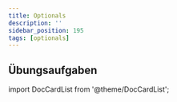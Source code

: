 ```yaml
---
title: Optionals
description: ''
sidebar_position: 195
tags: [optionals]
---
```


## Übungsaufgaben
import DocCardList from '@theme/DocCardList';

<DocCardList />
